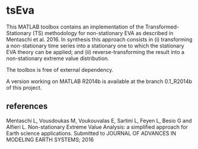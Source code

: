 # tsEva #

This MATLAB toolbox contains an implementation of the Transformed-Stationary (TS) methodology for non-stationary EVA as described in Mentaschi et al. 2016. In synthesis this approach consists in (i) transforming a non-stationary time series into a stationary one to which the stationary EVA theory can be applied; and (ii) reverse-transforming the result into a non-stationary extreme value distribution.

The toolbox is free of external dependency.

A version working on MATLAB R2014b is available at the branch 0.1_R2014b of this project.

## references ##
Mentaschi L, Vousdoukas M, Voukouvalas E, Sartini L, Feyen L, Besio G and Alfieri L. Non-stationary Extreme Value Analysis: a simplified approach for Earth science applications. Submitted to JOURNAL OF ADVANCES IN MODELING EARTH SYSTEMS; 2016